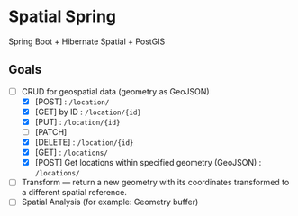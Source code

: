 # Spatial Spring

Spring Boot + Hibernate Spatial + PostGIS

## Goals
- [ ] CRUD for geospatial data (geometry as GeoJSON)
    - [x] [POST] : `/location/`
    - [x] [GET] by ID : `/location/{id}`
    - [x] [PUT] : `/location/{id}`
    - [ ] [PATCH]
    - [x] [DELETE] : `/location/{id}`
    - [x] [GET] : `/locations/`
    - [x] [POST] Get locations within specified geometry (GeoJSON) : `/locations/`
- [ ] Transform — return a new geometry with its coordinates transformed to a different spatial reference.
- [ ] Spatial Analysis (for example: Geometry buffer) 
